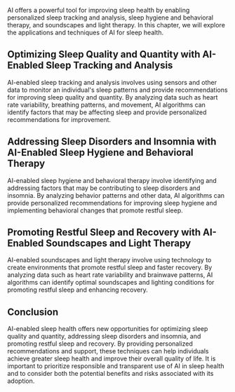 
AI offers a powerful tool for improving sleep health by enabling personalized sleep tracking and analysis, sleep hygiene and behavioral therapy, and soundscapes and light therapy. In this chapter, we will explore the applications and techniques of AI for sleep health.

Optimizing Sleep Quality and Quantity with AI-Enabled Sleep Tracking and Analysis
---------------------------------------------------------------------------------

AI-enabled sleep tracking and analysis involves using sensors and other data to monitor an individual's sleep patterns and provide recommendations for improving sleep quality and quantity. By analyzing data such as heart rate variability, breathing patterns, and movement, AI algorithms can identify factors that may be affecting sleep and provide personalized recommendations for improvement.

Addressing Sleep Disorders and Insomnia with AI-Enabled Sleep Hygiene and Behavioral Therapy
--------------------------------------------------------------------------------------------

AI-enabled sleep hygiene and behavioral therapy involve identifying and addressing factors that may be contributing to sleep disorders and insomnia. By analyzing behavior patterns and other data, AI algorithms can provide personalized recommendations for improving sleep hygiene and implementing behavioral changes that promote restful sleep.

Promoting Restful Sleep and Recovery with AI-Enabled Soundscapes and Light Therapy
----------------------------------------------------------------------------------

AI-enabled soundscapes and light therapy involve using technology to create environments that promote restful sleep and faster recovery. By analyzing data such as heart rate variability and brainwave patterns, AI algorithms can identify optimal soundscapes and lighting conditions for promoting restful sleep and enhancing recovery.

Conclusion
----------

AI-enabled sleep health offers new opportunities for optimizing sleep quality and quantity, addressing sleep disorders and insomnia, and promoting restful sleep and recovery. By providing personalized recommendations and support, these techniques can help individuals achieve greater sleep health and improve their overall quality of life. It is important to prioritize responsible and transparent use of AI in sleep health and to consider both the potential benefits and risks associated with its adoption.

